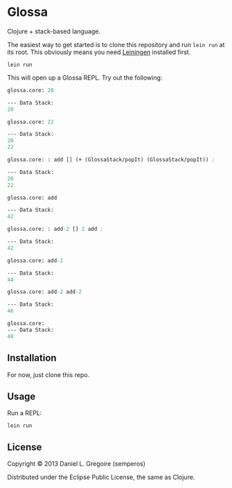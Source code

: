 # Glossa

Clojure + stack-based language.

The easiest way to get started is to clone this repository and run `lein run` at its root. This obviously means you need [Leiningen](https://github.com/technomancy/leiningen) installed first.

```
lein run
```

This will open up a Glossa REPL. Try out the following:

```clj
glossa.core: 20

--- Data Stack:
20

glossa.core: 22

--- Data Stack:
20
22

glossa.core: : add [] (+ (GlossaStack/popIt) (GlossaStack/popIt)) ;

--- Data Stack:
20
22

glossa.core: add

--- Data Stack:
42

glossa.core: : add-2 [] 2 add ;

--- Data Stack:
42

glossa.core: add-2

--- Data Stack:
44

glossa.core: add-2 add-2

--- Data Stack:
46

glossa.core:
--- Data Stack:
48

```

## Installation

For now, just clone this repo.

## Usage

Run a REPL:

```
lein run
```

## License

Copyright © 2013 Daniel L. Gregoire (semperos)

Distributed under the Eclipse Public License, the same as Clojure.
